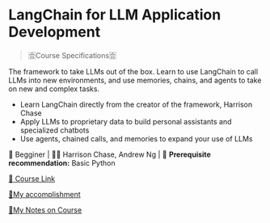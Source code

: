 # LangChain for LLM Application Development

> 🈴Course Specifications🈴
> 

The framework to take LLMs out of the box. Learn to use LangChain to call LLMs into new environments, and use memories, chains, and agents to take on new and complex tasks.

- Learn LangChain directly from the creator of the framework, Harrison Chase
- Apply LLMs to proprietary data to build personal assistants and specialized chatbots
- Use agents, chained calls, and memories to expand your use of LLMs

🔰 Begginer | 🧑‍🏫 Harrison Chase, Andrew Ng | 📜 **Prerequisite recommendation:** Basic Python

[🔗 Course Link ](https://learn.deeplearning.ai/courses/langchain/lesson/1/introduction) 

[🌟My accomplishment](https://learn.deeplearning.ai/accomplishments/981b13f2-32f0-4663-9c97-8b2a6524b52d?usp=sharing)

[📝My Notes on Course](https://we.tl/t-KSg9KW3ZdG)
